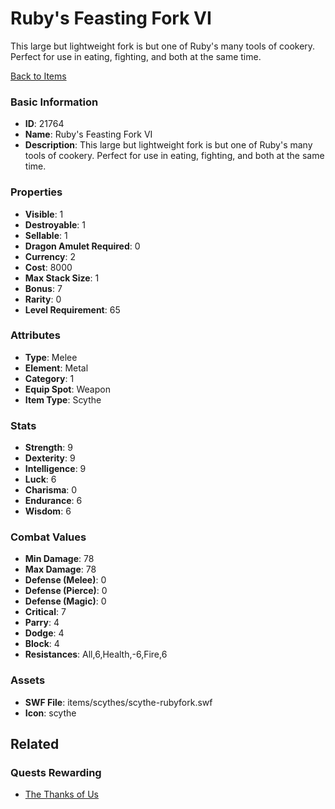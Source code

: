 # Ruby's Feasting Fork VI

This large but lightweight fork is but one of Ruby's many tools of cookery. Perfect for use in eating, fighting, and both at the same time.

[Back to Items](../items.md)

### Basic Information

- **ID**: 21764
- **Name**: Ruby&#039;s Feasting Fork VI
- **Description**: This large but lightweight fork is but one of Ruby&#039;s many tools of cookery. Perfect for use in eating, fighting, and both at the same time.

### Properties

- **Visible**: 1
- **Destroyable**: 1
- **Sellable**: 1
- **Dragon Amulet Required**: 0
- **Currency**: 2
- **Cost**: 8000
- **Max Stack Size**: 1
- **Bonus**: 7
- **Rarity**: 0
- **Level Requirement**: 65

### Attributes

- **Type**: Melee
- **Element**: Metal
- **Category**: 1
- **Equip Spot**: Weapon
- **Item Type**: Scythe

### Stats

- **Strength**: 9
- **Dexterity**: 9
- **Intelligence**: 9
- **Luck**: 6
- **Charisma**: 0
- **Endurance**: 6
- **Wisdom**: 6

### Combat Values

- **Min Damage**: 78
- **Max Damage**: 78
- **Defense (Melee)**: 0
- **Defense (Pierce)**: 0
- **Defense (Magic)**: 0
- **Critical**: 7
- **Parry**: 4
- **Dodge**: 4
- **Block**: 4
- **Resistances**: All,6,Health,-6,Fire,6

### Assets

- **SWF File**: items/scythes/scythe-rubyfork.swf
- **Icon**: scythe

## Related

### Quests Rewarding

- [The Thanks of Us](../quests/2108-the-thanks-of-us.md)

